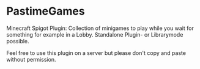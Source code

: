 # PastimeGames
Minecraft Spigot Plugin: Collection of minigames to play while you wait for something for example in a Lobby.
Standalone Plugin- or Librarymode possible.

Feel free to use this plugin on a server but please don't copy and paste without permission.
